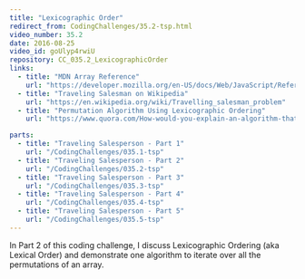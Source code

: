 ```yaml
---
title: "Lexicographic Order"
redirect_from: CodingChallenges/35.2-tsp.html
video_number: 35.2
date: 2016-08-25
video_id: goUlyp4rwiU
repository: CC_035.2_LexicographicOrder
links:
  - title: "MDN Array Reference"
    url: "https://developer.mozilla.org/en-US/docs/Web/JavaScript/Reference/Global_Objects/Array"
  - title: "Traveling Salesman on Wikipedia"
    url: "https://en.wikipedia.org/wiki/Travelling_salesman_problem"
  - title: "Permutation Algorithm Using Lexicographic Ordering"
    url: "https://www.quora.com/How-would-you-explain-an-algorithm-that-generates-permutations-using-lexicographic-ordering"

parts:
  - title: "Traveling Salesperson - Part 1"
    url: "/CodingChallenges/035.1-tsp"
  - title: "Traveling Salesperson - Part 2"
    url: "/CodingChallenges/035.2-tsp"
  - title: "Traveling Salesperson - Part 3"
    url: "/CodingChallenges/035.3-tsp"
  - title: "Traveling Salesperson - Part 4"
    url: "/CodingChallenges/035.4-tsp"
  - title: "Traveling Salesperson - Part 5"
    url: "/CodingChallenges/035.5-tsp"
---
```


In Part 2 of this coding challenge, I discuss Lexicographic Ordering (aka Lexical Order) and demonstrate one algorithm to iterate over all the permutations of an array.
